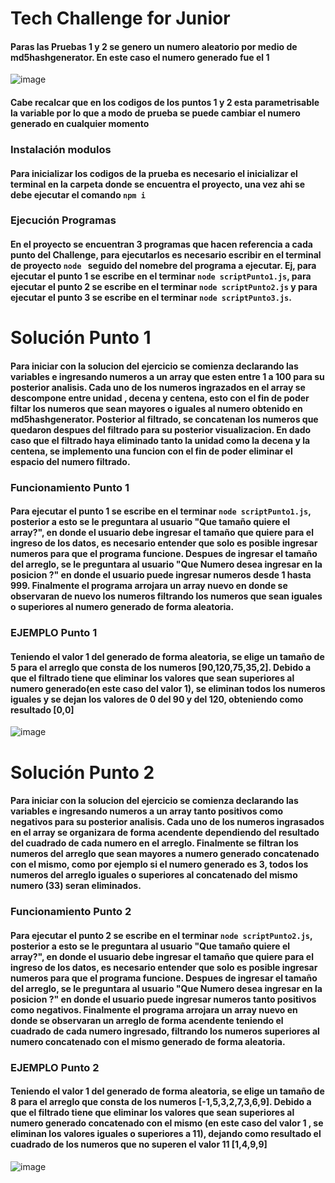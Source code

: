 # Tech Challenge for Junior
#### Paras las Pruebas 1 y 2 se genero un numero aleatorio por medio de md5hashgenerator. En este caso el numero generado fue el 1
![image](https://user-images.githubusercontent.com/97708522/211629003-882686cd-c9a6-4f64-a52b-faf0b28332d6.png)
#### Cabe recalcar que en los codigos de los puntos 1 y 2 esta parametrisable la variable por lo que a modo de prueba se puede cambiar el numero generado en cualquier momento 
### Instalación modulos
#### Para inicializar los codigos de la prueba es necesario el inicializar el terminal en la carpeta donde se encuentra el proyecto, una vez ahi se debe ejecutar el comando ```npm i```
### Ejecución Programas
#### En el proyecto se encuentran 3 programas que hacen referencia a cada punto del Challenge, para ejecutarlos es necesario escribir en el terminal de proyecto ```node ``` seguido del nomebre del programa a ejecutar. Ej, para ejecutar el punto 1 se escribe en el terminar ```node scriptPunto1.js```, para ejecutar el punto 2 se escribe en el terminar ```node scriptPunto2.js``` y para ejecutar el punto 3 se escribe en el terminar ```node scriptPunto3.js```.
# Solución Punto 1
#### Para iniciar con la solucion del ejercicio se comienza declarando las variables e ingresando numeros a un array que esten entre 1 a 100 para su posterior analisis. Cada uno de los numeros ingrazados en el array se descompone entre unidad , decena y centena, esto con el fin de poder filtar los numeros que sean mayores o iguales al numero obtenido en md5hashgenerator. Posterior al filtrado, se concatenan los numeros que quedaron despues del filtrado para su posterior visualizacion. En dado caso que el filtrado haya eliminado tanto la unidad como la decena y la centena, se implemento una funcion con el fin de poder eliminar el espacio del numero filtrado. 
### Funcionamiento Punto 1
#### Para ejecutar el punto 1 se escribe en el terminar ```node scriptPunto1.js```, posterior a esto se le preguntara al usuario "Que tamaño quiere el array?", en donde el usuario debe ingresar el tamaño que quiere para el ingreso de los datos, es necesario entender que solo es posible ingresar numeros para que el programa funcione. Despues de ingresar el tamaño del arreglo, se le preguntara al usuario "Que Numero desea ingresar en la posicion ?" en donde el usuario puede ingresar numeros desde 1 hasta 999. Finalmente el programa arrojara un array nuevo en donde se observaran de nuevo los numeros filtrando los numeros que sean iguales o superiores al numero generado de forma aleatoria. 
### EJEMPLO Punto 1
#### Teniendo el valor 1 del generado de forma aleatoria, se elige un tamaño de 5 para el arreglo que consta de los numeros [90,120,75,35,2]. Debido a que el filtrado tiene que eliminar los valores que sean superiores al numero generado(en este caso del valor 1), se eliminan todos los numeros iguales y se dejan los valores de 0 del 90 y del 120, obteniendo como resultado [0,0]
![image](https://user-images.githubusercontent.com/97708522/211638514-e97dd180-cd64-4081-8a23-0f4597dc021a.png)

# Solución Punto 2
#### Para iniciar con la solucion del ejercicio se comienza declarando las variables e ingresando numeros a un array tanto positivos como negativos para su posterior analisis. Cada uno de los numeros ingrasados en el array se organizara de forma acendente dependiendo del resultado del cuadrado de cada numero en el arreglo. Finalmente se filtran los numeros del arreglo que sean mayores a numero generado concatenado con el mismo, como por ejemplo si el numero generado es 3, todos los numeros del arreglo iguales o superiores al concatenado del mismo numero (33) seran eliminados. 
### Funcionamiento Punto 2
#### Para ejecutar el punto 2 se escribe en el terminar ```node scriptPunto2.js```, posterior a esto se le preguntara al usuario "Que tamaño quiere el array?", en donde el usuario debe ingresar el tamaño que quiere para el ingreso de los datos, es necesario entender que solo es posible ingresar numeros para que el programa funcione. Despues de ingresar el tamaño del arreglo, se le preguntara al usuario "Que Numero desea ingresar en la posicion ?" en donde el usuario puede ingresar numeros tanto positivos como negativos. Finalmente el programa arrojara un array nuevo en donde se observaran un arreglo de forma acendente teniendo el cuadrado de cada numero ingresado, filtrando los numeros superiores al numero concatenado con el mismo generado de forma aleatoria.
### EJEMPLO Punto 2
#### Teniendo el valor 1 del generado de forma aleatoria, se elige un tamaño de 8 para el arreglo que consta de los numeros [-1,5,3,2,7,3,6,9]. Debido a que el filtrado tiene que eliminar los valores que sean superiores al numero generado concatenado con el mismo (en este caso del valor 1 , se eliminan los valores iguales o superiores a 11), dejando como resultado el cuadrado de los numeros que no superen el valor 11 [1,4,9,9]
![image](https://user-images.githubusercontent.com/97708522/211642642-570f7a4a-1138-4286-8775-4d8abef49dd7.png)

